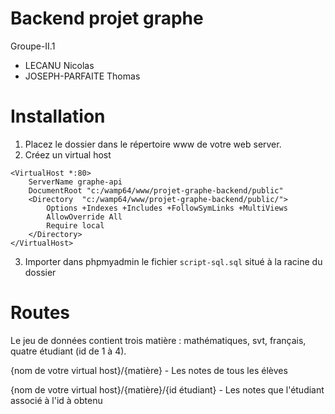 # Backend projet graphe

Groupe-II.1
- LECANU Nicolas
- JOSEPH-PARFAITE Thomas

# Installation

1. Placez le dossier dans le répertoire www de votre web server.
2. Créez un virtual host
```
<VirtualHost *:80>
	ServerName graphe-api
	DocumentRoot "c:/wamp64/www/projet-graphe-backend/public"
	<Directory  "c:/wamp64/www/projet-graphe-backend/public/">
		Options +Indexes +Includes +FollowSymLinks +MultiViews
		AllowOverride All
		Require local
	</Directory>
</VirtualHost>
```
3. Importer dans phpmyadmin le fichier ```script-sql.sql``` situé à la racine du dossier 

# Routes
Le jeu de données contient trois matière : mathématiques, svt, français, quatre étudiant (id de 1 à 4).

{nom de votre virtual host}/{matière} - Les notes de tous les élèves

{nom de votre virtual host}/{matière}/{id étudiant} - Les notes que l'étudiant associé à l'id à obtenu
